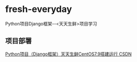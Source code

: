# fresh-everyday
Python项目Django框架--&lt;天天生鲜>项目学习

## 项目部署
 [Python项目（Django框架）天天生鲜CentOS7.9搭建运行 CSDN](http://t.csdn.cn/soXcq)

